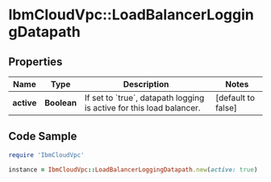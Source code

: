 # IbmCloudVpc::LoadBalancerLoggingDatapath

## Properties

Name | Type | Description | Notes
------------ | ------------- | ------------- | -------------
**active** | **Boolean** | If set to &#x60;true&#x60;, datapath logging is active for this load balancer. | [default to false]

## Code Sample

```ruby
require 'IbmCloudVpc'

instance = IbmCloudVpc::LoadBalancerLoggingDatapath.new(active: true)
```


